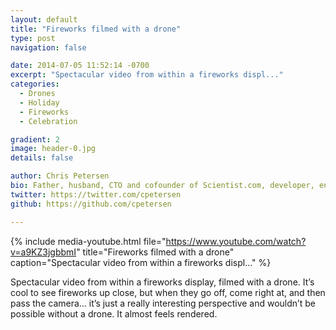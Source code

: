 ```yaml
---
layout: default
title: "Fireworks filmed with a drone"
type: post
navigation: false

date: 2014-07-05 11:52:14 -0700
excerpt: "Spectacular video from within a fireworks displ..."
categories:
  - Drones
  - Holiday
  - Fireworks
  - Celebration

gradient: 2
image: header-0.jpg
details: false

author: Chris Petersen
bio: Father, husband, CTO and cofounder of Scientist.com, developer, entrepreneur and technologist.
twitter: https://twitter.com/cpetersen
github: https://github.com/cpetersen

---
```


{% include media-youtube.html file="https://www.youtube.com/watch?v=a9KZ3jgbbmI" title="Fireworks filmed with a drone" caption="Spectacular video from within a fireworks displ..." %}

Spectacular video from within a fireworks display, filmed with a drone. It’s cool to see fireworks up close, but when they go off, come right at, and then pass the camera… it’s just a really interesting perspective and wouldn’t be possible without a drone. It almost feels rendered. 

 
